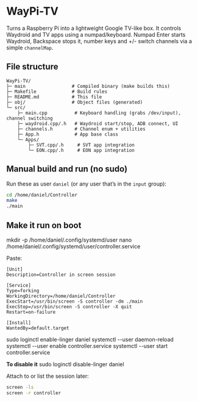 # WayPi-TV
Turns a Raspberry Pi into a lightweight Google TV-like box. It controls Waydroid and TV apps using a numpad/keyboard. Numpad Enter starts Waydroid, Backspace stops it, number keys and +/- switch channels via a simple `channelMap`.

## File structure

```
WayPi-TV/
├─ main                 # Compiled binary (make builds this)
├─ Makefile             # Build rules
├─ README.md            # This file
├─ obj/                 # Object files (generated)
└─ src/
	├─ main.cpp          # Keyboard handling (grabs /dev/input), channel switching
	├─ waydroid.cpp/.h   # Waydroid start/stop, ADB connect, UI
	├─ channels.h        # Channel enum + utilities
	├─ App.h             # App base class
	└─ Apps/
		├─ SVT.cpp/.h     # SVT app integration
		└─ EON.cpp/.h     # EON app integration
```

## Manual build and run (no sudo)

Run these as user `daniel` (or any user that’s in the `input` group):

```bash
cd /home/daniel/Controller
make
./main
```

## Make it run on boot
mkdir -p /home/daniel/.config/systemd/user
nano /home/daniel/.config/systemd/user/controller.service

Paste:
```
[Unit]
Description=Controller in screen session

[Service]
Type=forking
WorkingDirectory=/home/daniel/Controller
ExecStart=/usr/bin/screen -S controller -dm ./main
ExecStop=/usr/bin/screen -S controller -X quit
Restart=on-failure

[Install]
WantedBy=default.target
```

sudo loginctl enable-linger daniel
systemctl --user daemon-reload
systemctl --user enable controller.service
systemctl --user start controller.service

**To disable it**
sudo loginctl disable-linger daniel

Attach to or list the session later:

```bash
screen -ls
screen -r controller
```